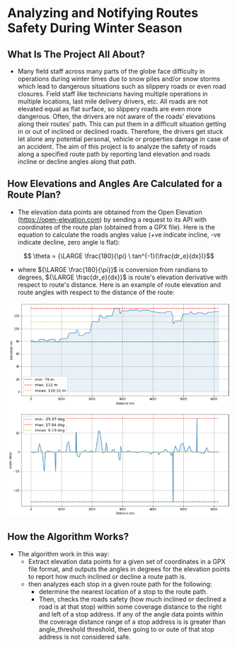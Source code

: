 # Analyzing and Notifying Routes Safety During Winter Season

## What Is The Project All About?

* Many field staff across many parts of the globe face difficulty in operations during winter times due to snow piles and/or snow storms which lead to dangerous situations such as slippery roads or even road closures. Field staff like technicians having multiple operations in multiple locations, last mile delivery drivers, etc. All roads are not elevated equal as flat surface, so slippery roads are even more dangerous. Often, the drivers are not aware of the roads’ elevations along their routes’ path. This can put them in a difficult situation getting in or out of inclined or declined roads. Therefore, the drivers get stuck let alone any potential personal, vehicle or properties damage in case of an accident. The aim of this project is to analyze the safety of roads along a specified route path by reporting land elevation and roads incline or decline angles along that path.

## How Elevations and Angles Are Calculated for a Route Plan?

* The elevation data points are obtained from the Open Elevation (https://open-elevation.com) by sending a request to its API with coordinates of the route plan (obtained from a GPX file). Here is the equation to calculate the roads angles value (+ve indicate incline, -ve indicate decline, zero angle is flat):

$$ \theta = {\LARGE \frac{180}{\pi} \ tan^{-1}(\frac{dr_e}{dx})}$$

* where ${\LARGE \frac{180}{\pi}}$ is conversion from randians to degrees, ${\LARGE \frac{dr_e}{dx}}$ is route's elevation derivative with respect to route's distance. Here is an example of route elevation and route angles with respect to the distance of the route:

$$ $$

  ![alt text](https://github.com/yahya-bader-khawam/Route-Safety/blob/main/re.png?raw=true)

## How the Algorithm Works?

* The algorithm work in this way:
  * Extract elevation data points for a given set of coordinates in a GPX file format, and outputs the angles in degrees for the elevation points to report how much inclined or decline a route path is. 
  * then analyzes each stop in a given route path for the following:
    * determine the nearest location of a stop to the route path.
    * Then, checks the roads safety (how much inclined or declined a road is at that stop) within some coverage distance to the right and left of a stop address. If any of the angle data points within the coverage distance range of a stop address is is greater than angle_threshold threshold, then going to or oute of that stop address is not considered safe. 
